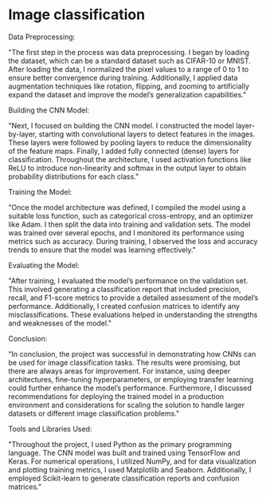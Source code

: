 # Image classification
Data Preprocessing:

"The first step in the process was data preprocessing. I began by loading the dataset, which can be a standard dataset such as CIFAR-10 or MNIST. After loading the data, I normalized the pixel values to a range of 0 to 1 to ensure better convergence during training. Additionally, I applied data augmentation techniques like rotation, flipping, and zooming to artificially expand the dataset and improve the model’s generalization capabilities."

Building the CNN Model:

"Next, I focused on building the CNN model. I constructed the model layer-by-layer, starting with convolutional layers to detect features in the images. These layers were followed by pooling layers to reduce the dimensionality of the feature maps. Finally, I added fully connected (dense) layers for classification. Throughout the architecture, I used activation functions like ReLU to introduce non-linearity and softmax in the output layer to obtain probability distributions for each class."

Training the Model:

"Once the model architecture was defined, I compiled the model using a suitable loss function, such as categorical cross-entropy, and an optimizer like Adam. I then split the data into training and validation sets. The model was trained over several epochs, and I monitored its performance using metrics such as accuracy. During training, I observed the loss and accuracy trends to ensure that the model was learning effectively."

Evaluating the Model:

"After training, I evaluated the model’s performance on the validation set. This involved generating a classification report that included precision, recall, and F1-score metrics to provide a detailed assessment of the model’s performance. Additionally, I created confusion matrices to identify any misclassifications. These evaluations helped in understanding the strengths and weaknesses of the model."

Conclusion:

"In conclusion, the project was successful in demonstrating how CNNs can be used for image classification tasks. The results were promising, but there are always areas for improvement. For instance, using deeper architectures, fine-tuning hyperparameters, or employing transfer learning could further enhance the model’s performance. Furthermore, I discussed recommendations for deploying the trained model in a production environment and considerations for scaling the solution to handle larger datasets or different image classification problems."

Tools and Libraries Used:

"Throughout the project, I used Python as the primary programming language. The CNN model was built and trained using TensorFlow and Keras. For numerical operations, I utilized NumPy, and for data visualization and plotting training metrics, I used Matplotlib and Seaborn. Additionally, I employed Scikit-learn to generate classification reports and confusion matrices."

